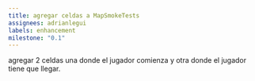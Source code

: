 ```yaml
---
title: agregar celdas a MapSmokeTests
assignees: adrianlegui
labels: enhancement
milestone: "0.1"
---
```

agregar 2 celdas una donde el jugador comienza y otra donde el jugador tiene que llegar.
